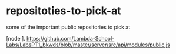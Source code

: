 # repositoties-to-pick-at
some of the important public repositories to pick at 

[node ]. https://github.com/Lambda-School-Labs/LabsPT1_bkwds/blob/master/server/src/api/modules/public.js 
